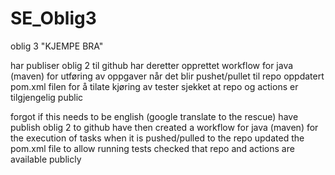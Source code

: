 # SE_Oblig3
oblig 3
"KJEMPE BRA"


har publiser oblig 2 til github
har deretter opprettet workflow for java (maven) for utføring av oppgaver når det blir pushet/pullet til repo
oppdatert pom.xml filen for å tilate kjøring av tester
sjekket at repo og actions er tilgjengelig public

forgot if this needs to be english (google translate to the rescue)
have publish oblig 2 to github
have then created a workflow for java (maven) for the execution of tasks when it is pushed/pulled to the repo
updated the pom.xml file to allow running tests
checked that repo and actions are available publicly
